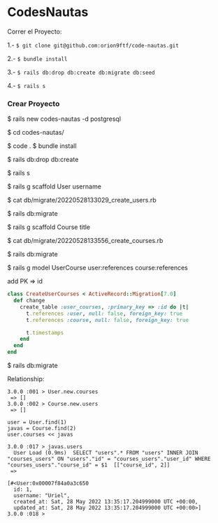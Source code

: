 # CodesNautas

Correr el Proyecto:

1.- `$ git clone git@github.com:orion9ftf/code-nautas.git`

2.- `$ bundle install`

3.- `$ rails db:drop db:create db:migrate db:seed`

4.- `$ rails s`


### Crear Proyecto

$ rails new codes-nautas -d postgresql

$ cd codes-nautas/

$ code .
$ bundle install

$ rails db:drop db:create

$ rails s

$ rails g scaffold User username

$ cat db/migrate/20220528133029_create_users.rb

$ rails db:migrate

$ rails g scaffold Course title

$ cat db/migrate/20220528133556_create_courses.rb

$ rails db:migrate

$ rails g model UserCourse user:references course:references

add PK => id

```rb
class CreateUserCourses < ActiveRecord::Migration[7.0]
  def change
    create_table :user_courses, :primary_key => :id do |t|
      t.references :user, null: false, foreign_key: true
      t.references :course, null: false, foreign_key: true

      t.timestamps
    end
  end
end
```

$ rails db:migrate


Relationship:

```shell
3.0.0 :001 > User.new.courses
 => [] 
3.0.0 :002 > Course.new.users
 => [] 
```

```shell
user = User.find(1)
javas = Course.find(2)
user.courses << javas
```

```shell
3.0.0 :017 > javas.users
  User Load (0.9ms)  SELECT "users".* FROM "users" INNER JOIN "courses_users" ON "users"."id" = "courses_users"."user_id" WHERE "courses_users"."course_id" = $1  [["course_id", 2]]                            
 =>

[#<User:0x00007f84a0a3c650           
  id: 1,     
  username: "Uriel",       
  created_at: Sat, 28 May 2022 13:35:17.204999000 UTC +00:00,    
  updated_at: Sat, 28 May 2022 13:35:17.204999000 UTC +00:00>]   
3.0.0 :018 > 
```


